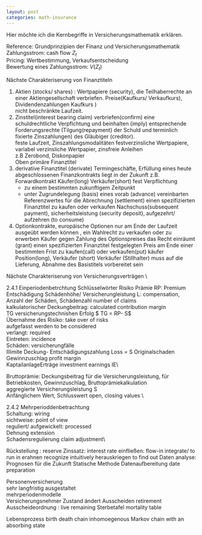 ```yaml
---
layout: post
categories: math-insurance
---
```


Hier möchte ich die Kernbegriffe in Versicherungsmathematik erklären.

Reference: Grundprinzipien der Finanz und Versicherungsmathematik 
Zahlungsstrom: cash flow ${Z_t}$ \
Pricing: Wertbestimmung, Verkaufsentscheidung \
Bewertung eines Zahlungsstrom: $V({Z_t})$

Nächste Charakteriserung von Finanztiteln
1. Aktien (stocks/ shares) : Wertpapiere (security), die Teilhaberrechte an einer Aktiengesellschaft verbriefen. Preise(Kaufkurs/ Verkaufkurs), Dividendenzahlungen
Kaufkurs ) \
    nicht beschränkte Laufzeit. 
2. Zinstitel(interest bearing claim) verbriefen(confirm) eine schuldrechtliche Verpflchtung und beinhalten (imply) entsprechende Forderungsrechte (Tilgung(repayment) der Schuld und terminlich fixierte Zinszahlungen) des Gläubiger (creditor).\
feste Laufzeit, Zinszahlungsmodalitäten festverzinsliche Wertpapiere, variabel verzinsliche Wertpapier, zinsfreie Anleihen \
   z.B Zerobond, Diskonpapier \
Oben primäre Finanztitel
4. derivative Finanztitel (derivate) Termingeschäfte, Erfüllung eines heute abgeschlossenen Finanzkontrakts liegt in der Zukunft
z.B. Forwardkontrakt Käufer(long) Verkäufer(short) fest Verpflichtung
   * zu einem bestimmten zukunftigem Zeitpunkt
   * unter Zugrundelegung (basis) eines vorab (advance) vereinbarten Referenzwertes für die Abrechnung (settlement)
einen spezifizierten Finanztitel zu kaufen oder verkaufen Nachschuss(subsequent payment), sicherheitsleistung (security deposit), aufgezehrt/ aufzehren (to consume)
5. Optionkontrakte, europäische Optionen nur am Ende der Laufzeit ausgeübt werden können , ein Wahlrecht zu verkaufen oder zu erwerben 
   Käufer gegen Zahlung des Optionspreises das Recht einräumt (grant)
   einen spezifizierten Finanztitel
   festgelegten Preis
   am Ende einer bestimmten Frist
   zu kaufen(call) oder verkaufen(put)
   käufer Position(long), Verkäufer (short)
Verkäufer (Stillhalter)  muss auf die Lieferung, Abnahme des Basistitels vorbereitet sein


Nächste Charakteriserung von Versicherungsverträgen \

2.4.1 Einperiodenbetrchtung
Schlüsselwörter 
Risiko Prämie RP: Premium \
Entschädigung Schädenhöhe/ Versicherungleistung L: compensation, Anzahl der Schäden, Schädenzahl number of claims \
kalkulatorischer Deckungbeitrag: calculated contribution margin \
TG versicherungstechnishen Erfolg $ TG = RP- S$ \
Übernahme des Risiko: take over of risks \
aufgefasst werden to be considered \
verlangt: required \
Eintreten: incidence \
Schäden: versicherungfälle \
Illimite Deckung- Entschädigungszahlung Loss =  S Originalschaden \
Gewinnzuschlag profit margin \
KaptailanlageErträge investment earnings IE\ 

Bruttoprämie: Deckungsbeitrag für die Versicherungsleistung, für Betriebkosten, Gewinnzuschlag, Bruttoprämiekalkulation \
aggregierte Versicherungsleistung S \
Anfänglichem Wert, Schlusswert open, closing values \

2.4.2 Mehrperioddenbetrachtung\
Schaltung: wiring\
sichtweise: point of view\
reguliert/ aufgewickelt: processed\
Dehnung extension\
Schadensregulierung claim adjustment\

Rückstellung : reserve
Zinssatz: interest rate
einfließen: flow-in integrate/ to run in
erahnen recognize intuitively
herauskriegen to find out
Daten analyse: Prognosen für die Zukunft
Statische Methode
Datenaufbereitung date preparation

Personenversicherung\
sehr langfristig ausgestaltet\
mehrperiodenmodelle \
Versicherungsnehmer Zustand ändert
Ausscheiden retirement
Ausscheideordnung : live remaining
Sterbetafel mortality table

Lebensprozess
birth death chain inhomoegenous Markov chain with an absorbing state
